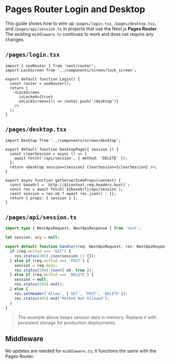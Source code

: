 # Pages Router Login and Desktop

This guide shows how to wire up `/pages/login.tsx`, `/pages/desktop.tsx`, and `/pages/api/session.ts` in projects that use the Next.js **Pages Router**. The existing `middleware.ts` continues to work and does not require any changes.

## `/pages/login.tsx`

```tsx
import { useRouter } from 'next/router';
import LockScreen from '../components/screen/lock_screen';

export default function Login() {
  const router = useRouter();
  return (
    <LockScreen
      isLocked={true}
      unLockScreen={() => router.push('/desktop')}
    />
  );
}
```

## `/pages/desktop.tsx`

```tsx
import Desktop from '../components/screen/desktop';

export default function DesktopPage({ session }) {
  const clearSession = async () => {
    await fetch('/api/session', { method: 'DELETE' });
  };
  return <Desktop session={session} clearSession={clearSession} />;
}

export async function getServerSideProps(context) {
  const baseUrl = `http://${context.req.headers.host}`;
  const res = await fetch(`${baseUrl}/api/session`);
  const session = res.ok ? await res.json() : {};
  return { props: { session } };
}
```

## `/pages/api/session.ts`

```ts
import type { NextApiRequest, NextApiResponse } from 'next';

let session: any = null;

export default function handler(req: NextApiRequest, res: NextApiResponse) {
  if (req.method === 'GET') {
    res.status(200).json(session || {});
  } else if (req.method === 'POST') {
    session = req.body;
    res.status(200).json({ ok: true });
  } else if (req.method === 'DELETE') {
    session = null;
    res.status(204).end();
  } else {
    res.setHeader('Allow', ['GET', 'POST', 'DELETE']);
    res.status(405).end('Method Not Allowed');
  }
}
```

> The example above keeps session data in memory. Replace it with persistent storage for production deployments.

## Middleware

No updates are needed for `middleware.ts`; it functions the same with the Pages Router.

